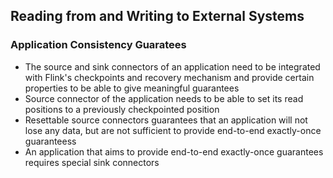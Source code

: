 ## Reading from and Writing to External Systems

### Application Consistency Guaratees

- The source and sink connectors of an application need to be integrated with Flink's checkpoints and recovery mechanism and provide certain properties to be able to give meaningful guarantees
- Source connector of the application needs to be able to set its read positions to a previously checkpointed position
- Resettable source connectors guarantees that an application will not lose any data, but are not sufficient to provide end-to-end exactly-once guaranteess
- An application that aims to provide end-to-end exactly-once guarantees requires special sink connectors

